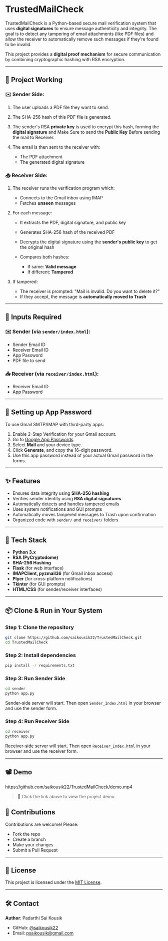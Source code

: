 # TrustedMailCheck

TrustedMailCheck is a Python-based secure mail verification system that uses **digital signatures** to ensure message authenticity and integrity. The goal is to detect any tampering of email attachments (like PDF files) and allow the receiver to automatically remove such messages if they're found to be invalid.

This project provides a **digital proof mechanism** for secure communication by combining cryptographic hashing with RSA encryption.

---

## 🔨 Project Working

### ✉️ Sender Side:

1. The user uploads a PDF file they want to send.
2. The SHA-256 hash of this PDF file is generated.
3. The sender's RSA **private key** is used to encrypt this hash, forming the **digital signature** and Make Sure to send the **Public Key** Before sending the mail to Receiver.
4. The email is then sent to the receiver with:

   * The PDF attachment
   * The generated digital signature

### 📥 Receiver Side:

1. The receiver runs the verification program which:

   * Connects to the Gmail inbox using IMAP
   * Fetches **unseen** messages
2. For each message:

   * It extracts the PDF, digital signature, and public key
   * Generates SHA-256 hash of the received PDF
   * Decrypts the digital signature using the **sender's public key** to get the original hash
   * Compares both hashes:

     * If same: **Valid message**
     * If different: **Tampered**
3. If tampered:

   * The receiver is prompted: "Mail is invalid. Do you want to delete it?"
   * If they accept, the message is **automatically moved to Trash**

---

## 👤 Inputs Required

### ✉️ Sender (via `sender/index.html`):

* Sender Email ID
* Receiver Email ID
* App Password
* PDF file to send

### 📥 Receiver (via `receiver/index.html`):

* Receiver Email ID
* App Password

---

## 🔐 Setting up App Password

To use Gmail SMTP/IMAP with third-party apps:

1. Enable 2-Step Verification for your Gmail account.
2. Go to [Google App Passwords](https://myaccount.google.com/apppasswords).
3. Select **Mail** and your device type.
4. Click **Generate**, and copy the 16-digit password.
5. Use this app password instead of your actual Gmail password in the forms.

---

## ✨ Features

* Ensures data integrity using **SHA-256 hashing**
* Verifies sender identity using **RSA digital signatures**
* Automatically detects and handles tampered emails
* Uses system notifications and GUI prompts
* Automatically moves tampered messages to Trash upon confirmation
* Organized code with `sender/` and `receiver/` folders

---

## 📄 Tech Stack

* **Python 3.x**
* **RSA (PyCryptodome)**
* **SHA-256 Hashing**
* **Flask** (for web interface)
* **IMAPClient, pyzmail36** (for Gmail inbox access)
* **Plyer** (for cross-platform notifications)
* **Tkinter** (for GUI prompts)
* **HTML/CSS** (for sender/receiver interfaces)

---

## 📦 Clone & Run in Your System

### Step 1: Clone the repository

```bash
git clone https://github.com/saikousik22/TrustedMailCheck.git
cd TrustedMailCheck
```

### Step 2: Install dependencies

```bash
pip install -r requirements.txt
```

### Step 3: Run Sender Side

```bash
cd sender
python app.py
```

Sender-side server will start. Then open `Sender_Index.html` in your browser and use the sender form.

### Step 4: Run Receiver Side

```bash
cd receiver
python app.py
```

Receiver-side server will start. Then open `Receiver_Index.html` in your browser and use the receiver form.

---

## 📽️ Demo

https://github.com/saikousik22/TrustedMailCheck/demo.mp4

> 📌 Click the link above to view the project demo.


## 📍 Contributions

Contributions are welcome! Please:

* Fork the repo
* Create a branch
* Make your changes
* Submit a Pull Request

---

## 💬 License

This project is licensed under the [MIT License](LICENSE).

---

## 🛠️ Contact

**Author**: Padarthi Sai Kousik

* GitHub: [@saikousik22](https://github.com/saikousik22)
* Email: [psaikousik@gmail.com](mailto:psaikousik@gmail.com)
